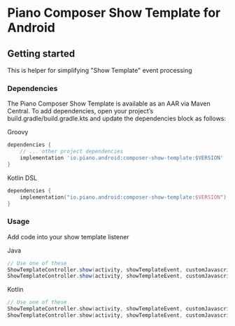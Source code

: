 # Piano Composer Show Template for Android

## Getting started
This is helper for simplifying "Show Template" event processing

### Dependencies

The Piano Composer Show Template is available as an AAR via Maven Central. To add dependencies, open your project’s build.gradle/build.gradle.kts and update the dependencies block as follows:

Groovy
```groovy
dependencies {
    // ... other project dependencies
    implementation 'io.piano.android:composer-show-template:$VERSION'
}
```

Kotlin DSL
```kotlin
dependencies {
    implementation("io.piano.android:composer-show-template:$VERSION")
}
```

### Usage
Add code into your show template listener

Java
```java
// Use one of these
ShowTemplateController.show(activity, showTemplateEvent, customJavascriptInterface);
ShowTemplateController.show(activity, showTemplateEvent, customJavascriptInterface, inlineWebViewProvider);
```

Kotlin
```kotlin
// Use one of these
ShowTemplateController.show(activity, showTemplateEvent, customJavascriptInterface)
ShowTemplateController.show(activity, showTemplateEvent, customJavascriptInterface, inlineWebViewProvider)
```
